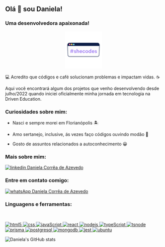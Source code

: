 ## Olá 👋 sou Daniela!

### Uma desenvolvedora apaixonada!

<p align="center" ><img alt="GIF" src="./image/shecodes.png" width="120" /> </p>

<p>💻 Acredito que códigos e café solucionam problemas e impactam vidas. ☕️</p>

<p>Aqui você encontrará algum dos projetos que venho desenvolvendo desde julho/2022 quando iniciei oficialmente minha jornada em tecnologia na Driven Education.</p>

<h3 align="left">Curiosidades sobre mim:</h3>

- <p>Nasci e sempre morei em Florianópolis 🏝️</p>
- <p>Amo sertanejo, inclusive, ás vezes faço códigos ouvindo modão 🤠</p>
- <p>Gosto de assuntos relacionados a autoconhecimento 😀</p>

<h3 align="left">Mais sobre mim:</h3>

<p align="left">
 
<a href="https://www.linkedin.com/in/danitech/" target="blank"><img src="https://raw.githubusercontent.com/rahuldkjain/github-profile-readme-generator/master/src/images/icons/Social/linked-in-alt.svg" alt="linkedin Daniela Corrêa de Azevedo" height="25" width="25" /></a>

</p>

<h3 align="left">Entre em contato comigo:</h3>

<p align="left">
 
<a  href="https://api.whatsapp.com/send?phone=5548998215536&text=Ol%C3%A1,%20vim%20atrav%C3%A9s%20do%20seu%20link%20personalizado!%20"><img src="https://cdn-icons-png.flaticon.com/512/1944/1944502.png" height="40" widht="40" alt="whatsApp Daniela Corrêa de Azevedo"></a> 

</p>

<h3 align="left">Linguagens e ferramentas:</h3>
<br>
<p> 
 <a href="https://www.w3.org/html/" target="_blank"> <img src="https://img.shields.io/badge/HTML5-E34F26?style=for-the-badge&logo=html5&logoColor=white" alt="html5"> </a>   
 <a href="https://www.w3schools.com/css/" target="_blank"> <img  src="https://img.shields.io/badge/CSS3-1572B6?style=for-the-badge&logo=css3&logoColor=white" alt="css"> </a> 
 <a href="https://developer.mozilla.org/en-US/docs/Web/JavaScript" target="_blank"> <img src="https://img.shields.io/badge/JavaScript-323330?style=for-the-badge&logo=javascript&logoColor=F7DF1E" alt="javaScript"/> </a> 
  <a href="https://reactjs.org/" target="_blank"> <img src="https://img.shields.io/badge/React-20232A?style=for-the-badge&logo=react&logoColor=61DAFB" alt="react"/> </a> 
   <a href="https://nodejs.org" target="_blank"> <img src="https://img.shields.io/badge/Node.js-339933?style=for-the-badge&logo=nodedotjs&logoColor=white" alt="nodejs"/> </a> 
  <a href="https://www.typescriptlang.org/" target="_blank"> <img src="https://img.shields.io/badge/TypeScript-007ACC?style=for-the-badge&logo=typescript&logoColor=white" alt="typeScript"/> </a> 
   <a href="https://www.npmjs.com/package/ts-node" target="_blank"> <img src="https://img.shields.io/badge/ts--node-3178C6?style=for-the-badge&logo=ts-node&logoColor=white" alt="tsnode"/> </a> 
  <a href="https://www.prisma.io/" target="_blank"> <img  src="https://img.shields.io/badge/Prisma-3982CE?style=for-the-badge&logo=Prisma&logoColor=white" alt="prisma"/> </a> 
 <a href="https://www.postgresql.org" target="_blank"> <img src="https://img.shields.io/badge/PostgreSQL-316192?style=for-the-badge&logo=postgresql&logoColor=white" alt="postgresql"/> </a> 
 <a href="https://www.mongodb.com/cloud/atlas/lp/try4?utm_source=google&utm_campaign=search_gs_pl_evergreen_atlas_core_prosp-brand_gic-null_amers-br_ps-all_desktop_eng_lead&utm_term=mongodb&utm_medium=cpc_paid_search&utm_ad=e&utm_ad_campaign_id=12212624308&adgroup=115749706023&cq_cmp=12212624308&gclid=CjwKCAjw5pShBhB_EiwAvmnNV2ZS3yHbO9Fy-UE1FJgl1NXfGG4xawe2W4fXZsODE-MzW4HzV3GtuxoCkmkQAvD_BwE" target="_blank"> <img src="https://img.shields.io/badge/MongoDB-4EA94B?style=for-the-badge&logo=mongodb&logoColor=white"alt="mongodb"/> </a> 
<a href="https://jestjs.io/pt-BR/" target="_blank"> <img src="https://img.shields.io/badge/Jest-C21325?style=for-the-badge&logo=jest&logoColor=white" alt="jest"/> </a> 
<a href="https://ubuntu.com/download" target="_blank"> <img src="https://img.shields.io/badge/Ubuntu-E95420?style=for-the-badge&logo=ubuntu&logoColor=white" alt="ubuntu" /> </a> 

![Daniela's GitHub stats](https://github-readme-stats.vercel.app/api?username=dcaaz&show_icons=true&theme=dracula)
</p>
